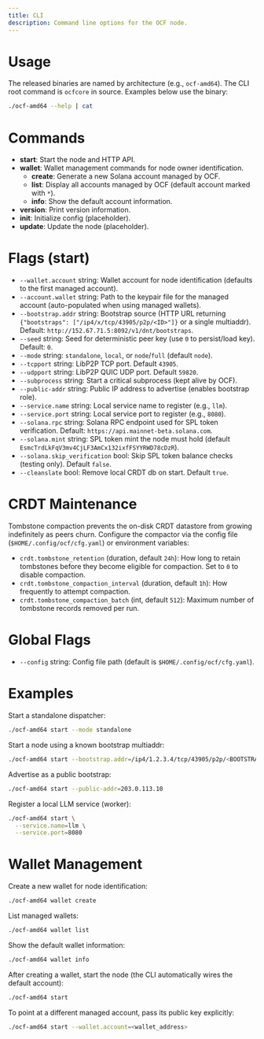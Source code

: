 ```yaml
---
title: CLI
description: Command line options for the OCF node.
---
```


# Usage

The released binaries are named by architecture (e.g., `ocf-amd64`). The CLI root command is `ocfcore` in source. Examples below use the binary:

```bash
./ocf-amd64 --help | cat
```

# Commands

- **start**: Start the node and HTTP API.
- **wallet**: Wallet management commands for node owner identification.
  - **create**: Generate a new Solana account managed by OCF.
  - **list**: Display all accounts managed by OCF (default account marked with `*`).
  - **info**: Show the default account information.
- **version**: Print version information.
- **init**: Initialize config (placeholder).
- **update**: Update the node (placeholder).

# Flags (start)

- `--wallet.account` string: Wallet account for node identification (defaults to the first managed account).
- `--account.wallet` string: Path to the keypair file for the managed account (auto-populated when using managed wallets).
- `--bootstrap.addr` string: Bootstrap source (HTTP URL returning `{"bootstraps": ["/ip4/x/tcp/43905/p2p/<ID>"]}` or a single multiaddr). Default: `http://152.67.71.5:8092/v1/dnt/bootstraps`.
- `--seed` string: Seed for deterministic peer key (use `0` to persist/load key). Default: `0`.
- `--mode` string: `standalone`, `local`, or `node`/`full` (default `node`).
- `--tcpport` string: LibP2P TCP port. Default `43905`.
- `--udpport` string: LibP2P QUIC UDP port. Default `59820`.
- `--subprocess` string: Start a critical subprocess (kept alive by OCF).
- `--public-addr` string: Public IP address to advertise (enables bootstrap role).
- `--service.name` string: Local service name to register (e.g., `llm`).
- `--service.port` string: Local service port to register (e.g., `8080`).
- `--solana.rpc` string: Solana RPC endpoint used for SPL token verification. Default: `https://api.mainnet-beta.solana.com`.
- `--solana.mint` string: SPL token mint the node must hold (default `EsmcTrdLkFqV3mv4CjLF3AmCx132ixfFSYYRWD78cDzR`).
- `--solana.skip_verification` bool: Skip SPL token balance checks (testing only). Default `false`.
- `--cleanslate` bool: Remove local CRDT db on start. Default `true`.

# CRDT Maintenance

Tombstone compaction prevents the on-disk CRDT datastore from growing indefinitely as peers churn. Configure the compactor via the config file (`$HOME/.config/ocf/cfg.yaml`) or environment variables:

- `crdt.tombstone_retention` (duration, default `24h`): How long to retain tombstones before they become eligible for compaction. Set to `0` to disable compaction.
- `crdt.tombstone_compaction_interval` (duration, default `1h`): How frequently to attempt compaction.
- `crdt.tombstone_compaction_batch` (int, default `512`): Maximum number of tombstone records removed per run.

# Global Flags

- `--config` string: Config file path (default is `$HOME/.config/ocf/cfg.yaml`).

# Examples

Start a standalone dispatcher:

```bash
./ocf-amd64 start --mode standalone
```

Start a node using a known bootstrap multiaddr:

```bash
./ocf-amd64 start --bootstrap.addr=/ip4/1.2.3.4/tcp/43905/p2p/<BOOTSTRAP_PEER_ID>
```

Advertise as a public bootstrap:

```bash
./ocf-amd64 start --public-addr=203.0.113.10
```

Register a local LLM service (worker):

```bash
./ocf-amd64 start \
  --service.name=llm \
  --service.port=8080
```

# Wallet Management

Create a new wallet for node identification:

```bash
./ocf-amd64 wallet create
```

List managed wallets:

```bash
./ocf-amd64 wallet list
```

Show the default wallet information:

```bash
./ocf-amd64 wallet info
```

After creating a wallet, start the node (the CLI automatically wires the default account):

```bash
./ocf-amd64 start
```

To point at a different managed account, pass its public key explicitly:

```bash
./ocf-amd64 start --wallet.account=<wallet_address>
```
